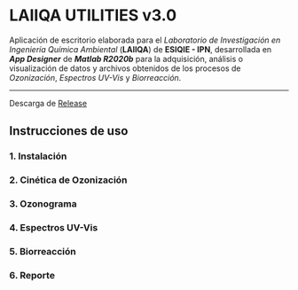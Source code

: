 # LAIIQA UTILITIES v3.0

Aplicación de escritorio elaborada para el _Laboratorio de Investigación en Ingeniería Química Ambiental_ (**LAIIQA**) de **ESIQIE - IPN**, desarrollada en **_App Designer_** de **_Matlab R2020b_** para la adquisición, análisis o visualización de datos y archivos obtenidos de los procesos de _Ozonización_, _Espectros UV-Vis_ y _Biorreacción_.

----------------
Descarga de [Release](https://github.com/TheBiotechScientist/LAIIQAUtilities/releases)

## Instrucciones de uso
### 1. Instalación
### 2. Cinética de Ozonización
### 3. Ozonograma
### 4. Espectros UV-Vis
### 5. Biorreacción
### 6. Reporte
